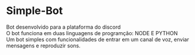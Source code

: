 # Simple-Bot
Bot desenvolvido para a plataforma do discord  
O bot funciona em duas linguagens de programção: NODE E PYTHON  
Um bot simples com funcionalidades de entrar em um canal de voz, enviar mensagens e reproduzir sons.
